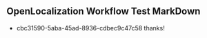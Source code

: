 ## OpenLocalization Workflow Test MarkDown
* cbc31590-5aba-45ad-8936-cdbec9c47c58 
thanks!<!--HONumber=Jan17_HO2-->